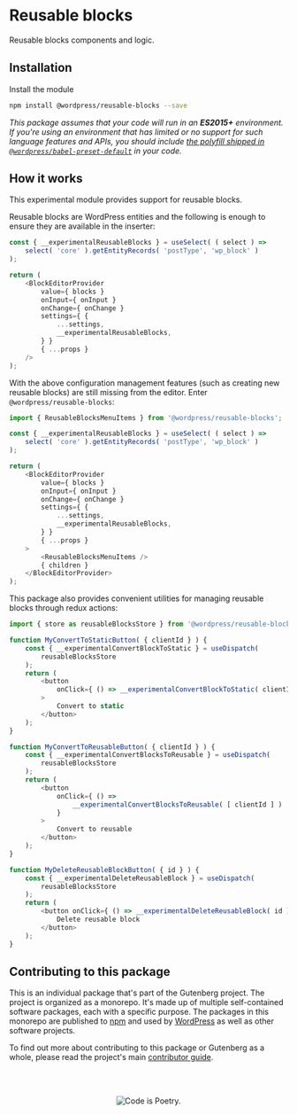 # Reusable blocks

Reusable blocks components and logic.

## Installation

Install the module

```bash
npm install @wordpress/reusable-blocks --save
```

_This package assumes that your code will run in an **ES2015+** environment. If you're using an environment that has limited or no support for such language features and APIs, you should include [the polyfill shipped in `@wordpress/babel-preset-default`](https://github.com/WordPress/gutenberg/tree/HEAD/packages/babel-preset-default#polyfill) in your code._

## How it works

This experimental module provides support for reusable blocks.

Reusable blocks are WordPress entities and the following is enough to ensure they are available in the inserter:

```js
const { __experimentalReusableBlocks } = useSelect( ( select ) =>
	select( 'core' ).getEntityRecords( 'postType', 'wp_block' )
);

return (
	<BlockEditorProvider
		value={ blocks }
		onInput={ onInput }
		onChange={ onChange }
		settings={ {
			...settings,
			__experimentalReusableBlocks,
		} }
		{ ...props }
	/>
);
```

With the above configuration management features (such as creating new reusable blocks) are still missing from the editor. Enter `@wordpress/reusable-blocks`:

```js
import { ReusableBlocksMenuItems } from '@wordpress/reusable-blocks';

const { __experimentalReusableBlocks } = useSelect( ( select ) =>
	select( 'core' ).getEntityRecords( 'postType', 'wp_block' )
);

return (
	<BlockEditorProvider
		value={ blocks }
		onInput={ onInput }
		onChange={ onChange }
		settings={ {
			...settings,
			__experimentalReusableBlocks,
		} }
		{ ...props }
	>
		<ReusableBlocksMenuItems />
		{ children }
	</BlockEditorProvider>
);
```

This package also provides convenient utilities for managing reusable blocks through redux actions:

```js
import { store as reusableBlocksStore } from '@wordpress/reusable-blocks';

function MyConvertToStaticButton( { clientId } ) {
	const { __experimentalConvertBlockToStatic } = useDispatch(
		reusableBlocksStore
	);
	return (
		<button
			onClick={ () => __experimentalConvertBlockToStatic( clientId ) }
		>
			Convert to static
		</button>
	);
}

function MyConvertToReusableButton( { clientId } ) {
	const { __experimentalConvertBlocksToReusable } = useDispatch(
		reusableBlocksStore
	);
	return (
		<button
			onClick={ () =>
				__experimentalConvertBlocksToReusable( [ clientId ] )
			}
		>
			Convert to reusable
		</button>
	);
}

function MyDeleteReusableBlockButton( { id } ) {
	const { __experimentalDeleteReusableBlock } = useDispatch(
		reusableBlocksStore
	);
	return (
		<button onClick={ () => __experimentalDeleteReusableBlock( id ) }>
			Delete reusable block
		</button>
	);
}
```

## Contributing to this package

This is an individual package that's part of the Gutenberg project. The project is organized as a monorepo. It's made up of multiple self-contained software packages, each with a specific purpose. The packages in this monorepo are published to [npm](https://www.npmjs.com/) and used by [WordPress](https://make.wordpress.org/core/) as well as other software projects.

To find out more about contributing to this package or Gutenberg as a whole, please read the project's main [contributor guide](https://github.com/WordPress/gutenberg/tree/HEAD/CONTRIBUTING.md).

<br /><br /><p align="center"><img src="https://s.w.org/style/images/codeispoetry.png?1" alt="Code is Poetry." /></p>
